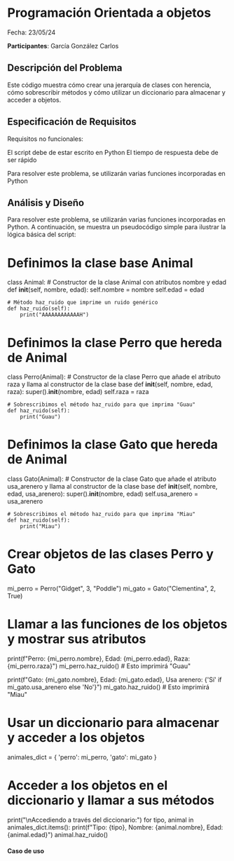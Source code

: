 #  Programación Orientada a objetos

Fecha: 23/05/24

**Participantes**:
García González Carlos


## Descripción del Problema
Este código muestra cómo crear una jerarquía de clases con herencia, cómo sobrescribir métodos y cómo utilizar un diccionario para almacenar y acceder a objetos.


## Especificación de Requisitos
Requisitos no funcionales:

El script debe de estar escrito en Python
El tiempo de respuesta debe de ser rápido

Para resolver este problema, se utilizarán varias funciones incorporadas en Python


## Análisis y Diseño
Para resolver este problema, se utilizarán varias funciones incorporadas en Python. A continuación, se muestra un pseudocódigo simple para ilustrar la lógica básica del script:
# Definimos la clase base Animal
class Animal:
    # Constructor de la clase Animal con atributos nombre y edad
    def __init__(self, nombre, edad):
        self.nombre = nombre
        self.edad = edad

    # Método haz_ruido que imprime un ruido genérico
    def haz_ruido(self):
        print("AAAAAAAAAAAAH")

# Definimos la clase Perro que hereda de Animal
class Perro(Animal):
    # Constructor de la clase Perro que añade el atributo raza y llama al constructor de la clase base
    def __init__(self, nombre, edad, raza):
        super().__init__(nombre, edad)
        self.raza = raza

    # Sobrescribimos el método haz_ruido para que imprima "Guau"
    def haz_ruido(self):
        print("Guau")

# Definimos la clase Gato que hereda de Animal
class Gato(Animal):
    # Constructor de la clase Gato que añade el atributo usa_arenero y llama al constructor de la clase base
    def __init__(self, nombre, edad, usa_arenero):
        super().__init__(nombre, edad)
        self.usa_arenero = usa_arenero

    # Sobrescribimos el método haz_ruido para que imprima "Miau"
    def haz_ruido(self):
        print("Miau")

# Crear objetos de las clases Perro y Gato
mi_perro = Perro("Gidget", 3, "Poddle")
mi_gato = Gato("Clementina", 2, True)

# Llamar a las funciones de los objetos y mostrar sus atributos
print(f"Perro: {mi_perro.nombre}, Edad: {mi_perro.edad}, Raza: {mi_perro.raza}")
mi_perro.haz_ruido()  # Esto imprimirá "Guau"

print(f"Gato: {mi_gato.nombre}, Edad: {mi_gato.edad}, Usa arenero: {'Sí' if mi_gato.usa_arenero else 'No'}")
mi_gato.haz_ruido()  # Esto imprimirá "Miau"

# Usar un diccionario para almacenar y acceder a los objetos
animales_dict = {
    'perro': mi_perro,
    'gato': mi_gato
}

# Acceder a los objetos en el diccionario y llamar a sus métodos
print("\nAccediendo a través del diccionario:")
for tipo, animal in animales_dict.items():
    print(f"Tipo: {tipo}, Nombre: {animal.nombre}, Edad: {animal.edad}")
    animal.haz_ruido()




#### Caso de uso





